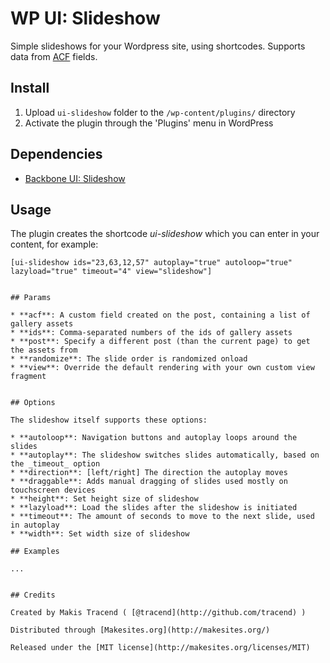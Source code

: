 # WP UI: Slideshow

Simple slideshows for your Wordpress site, using shortcodes. Supports data from [ACF](https://www.advancedcustomfields.com/) fields. 


## Install

1. Upload `ui-slideshow` folder to the `/wp-content/plugins/` directory
2. Activate the plugin through the 'Plugins' menu in WordPress


## Dependencies

* [Backbone UI: Slideshow](http://github.com/backbone-ui/slideshow/)


## Usage

The plugin creates the shortcode _ui-slideshow_ which you can enter in your content, for example: 
```
[ui-slideshow ids="23,63,12,57" autoplay="true" autoloop="true" lazyload="true" timeout="4" view="slideshow"]


## Params

* **acf**: A custom field created on the post, containing a list of gallery assets 
* **ids**: Comma-separated numbers of the ids of gallery assets
* **post**: Specify a different post (than the current page) to get the assets from
* **randomize**: The slide order is randomized onload
* **view**: Override the default rendering with your own custom view fragment


## Options

The slideshow itself supports these options: 

* **autoloop**: Navigation buttons and autoplay loops around the slides
* **autoplay**: The slideshow switches slides automatically, based on the _timeout_ option
* **direction**: [left/right] The direction the autoplay moves
* **draggable**: Adds manual dragging of slides used mostly on touchscreen devices
* **height**: Set height size of slideshow
* **lazyload**: Load the slides after the slideshow is initiated
* **timeout**: The amount of seconds to move to the next slide, used in autoplay
* **width**: Set width size of slideshow

## Examples 

...


## Credits

Created by Makis Tracend ( [@tracend](http://github.com/tracend) )

Distributed through [Makesites.org](http://makesites.org/)

Released under the [MIT license](http://makesites.org/licenses/MIT)

